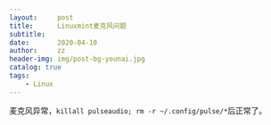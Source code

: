 ```yaml
---
layout:     post
title:      Linuxmint麦克风问题
subtitle:   
date:       2020-04-10
author:     zz
header-img: img/post-bg-younai.jpg
catalog: true
tags:
    - Linux
---
```


麦克风异常，`killall pulseaudio; rm -r ~/.config/pulse/*`后正常了。

